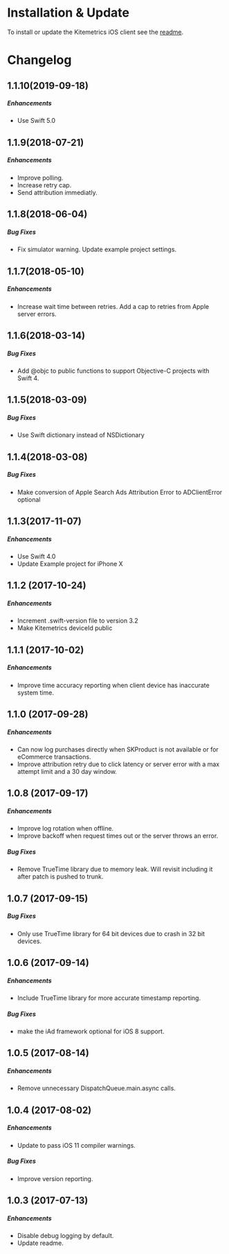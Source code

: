 # Installation & Update

To install or update the Kitemetrics iOS client see the [readme](https://github.com/kitefaster/kitemetrics_iOS/blob/master/README.md).

# Changelog

## 1.1.10(2019-09-18)

##### Enhancements

* Use Swift 5.0

## 1.1.9(2018-07-21)

##### Enhancements

* Improve polling.
* Increase retry cap.
* Send attribution immediatly.

## 1.1.8(2018-06-04)

##### Bug Fixes

* Fix simulator warning.  Update example project settings.

## 1.1.7(2018-05-10)

##### Enhancements

* Increase wait time between retries.  Add a cap to retries from Apple server errors.

## 1.1.6(2018-03-14)

##### Bug Fixes

* Add @objc to public functions to support Objective-C projects with Swift 4.

## 1.1.5(2018-03-09)

##### Bug Fixes

* Use Swift dictionary instead of NSDictionary

## 1.1.4(2018-03-08)

##### Bug Fixes

* Make conversion of Apple Search Ads Attribution Error to ADClientError optional

## 1.1.3(2017-11-07)

##### Enhancements

* Use Swift 4.0
* Update Example project for iPhone X

## 1.1.2 (2017-10-24)

##### Enhancements

* Increment .swift-version file to version 3.2
* Make Kitemetrics deviceId public

## 1.1.1 (2017-10-02)

##### Enhancements

* Improve time accuracy reporting when client device has inaccurate system time.

## 1.1.0 (2017-09-28)

##### Enhancements

* Can now log purchases directly when SKProduct is not available or for eCommerce transactions.
* Improve attribution retry due to click latency or server error with a max attempt limit and a 30 day window.

## 1.0.8 (2017-09-17)

##### Enhancements

* Improve log rotation when offline.
* Improve backoff when request times out or the server throws an error.

##### Bug Fixes

* Remove TrueTime library due to memory leak.  Will revisit including it after patch is pushed to trunk.

## 1.0.7 (2017-09-15)

##### Bug Fixes

* Only use TrueTime library for 64 bit devices due to crash in 32 bit devices.

## 1.0.6 (2017-09-14)

##### Enhancements

* Include TrueTime library for more accurate timestamp reporting.

##### Bug Fixes

* make the iAd framework optional for iOS 8 support.

## 1.0.5 (2017-08-14)

##### Enhancements

* Remove unnecessary DispatchQueue.main.async calls.


## 1.0.4 (2017-08-02)

##### Enhancements

* Update to pass iOS 11 compiler warnings.

##### Bug Fixes

* Improve version reporting.

## 1.0.3 (2017-07-13)

##### Enhancements

* Disable debug logging by default.
* Update readme.
